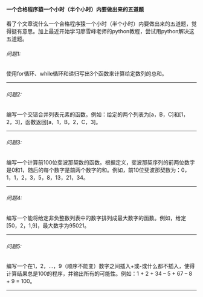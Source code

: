 #### 一个合格程序猿一个小时（半个小时）内要做出来的五道题<br>
看了个文章说什么一个合格程序猿一个小时（半个小时）内要做出来的五道题，觉得挺有意思。加上最近开始学习廖雪峰老师的python教程，尝试用python解决这五道题。<br>
###### 问题1:
使用for循环、while循环和递归写出3个函数来计算给定数列的总和。

---

###### 问题2:

编写一个交错合并列表元素的函数。例如：给定的两个列表为[a，B，C]和[1，2，3]，函数返回[a，1，B，2，C，3]。

---

###### 问题3:

编写一个计算前100位斐波那契数的函数。根据定义，斐波那契序列的前两位数字是0和1，随后的每个数字是前两个数字的和。例如，前10位斐波那契数为：0，1，1，2，3，5，8，13，21，34。

---

###### 问题4:

编写一个能将给定非负整数列表中的数字排列成最大数字的函数。例如，给定[50，2，1,9]，最大数字为95021。

---

###### 问题5:

编写一个在1，2，…，9（顺序不能变）数字之间插入+或-或什么都不插入，使得计算结果总是100的程序，并输出所有的可能性。例如：1 + 2 + 34 – 5 + 67 – 8 + 9 = 100。

---
